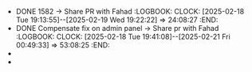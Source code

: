 - DONE 1582 -> Share PR with Fahad
  :LOGBOOK:
  CLOCK: [2025-02-18 Tue 19:13:55]--[2025-02-19 Wed 19:22:22] =>  24:08:27
  :END:
- DONE Compensate fix on admin panel -> Share pr with Fahad
  :LOGBOOK:
  CLOCK: [2025-02-18 Tue 19:41:08]--[2025-02-21 Fri 00:49:33] =>  53:08:25
  :END:
-
-
